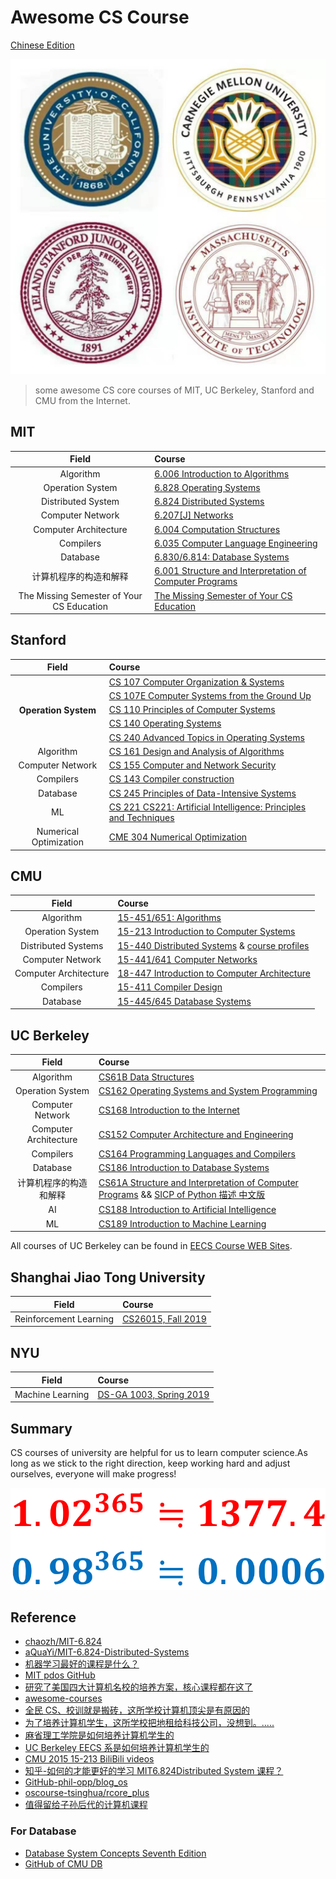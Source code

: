 # Awesome CS Course

[Chinese Edition](README_cn.md)

<div align="center">
    <img src="https://raw.githubusercontent.com/adolphlwq/osshub/master/oss/blog/2019/08/four_college.jpg" width="600px">
</div>

> some awesome CS core courses of MIT, UC Berkeley, Stanford and CMU from the Internet.

## MIT

|                   Field                   | Course                                                                                                                                                                                                  |
| :---------------------------------------: | :------------------------------------------------------------------------------------------------------------------------------------------------------------------------------------------------------ |
|                 Algorithm                 | [6.006 Introduction to Algorithms](https://courses.csail.mit.edu/6.006/)                                                                                                                                |
|             Operation System              | [6.828 Operating Systems](https://pdos.csail.mit.edu/6.828/2019/)                                                                                                                                       |
|            Distributed System             | [6.824 Distributed Systems](https://pdos.csail.mit.edu/6.824/)                                                                                                                                          |
|             Computer Network              | [6.207[J] Networks]()                                                                                                                                                                                   |
|           Computer Architecture           | [6.004 Computation Structures](https://computationstructures.org/)                                                                                                                                      |
|                 Compilers                 | [6.035 Computer Language Engineering](http://web.mit.edu/6.035/)                                                                                                                                        |
|                 Database                  | [6.830/6.814: Database Systems](http://db.csail.mit.edu/6.830/)                                                                                                                                         |
|          计算机程序的构造和解释           | [6.001 Structure and Interpretation of Computer Programs](https://ocw.mit.edu/courses/electrical-engineering-and-computer-science/6-001-structure-and-interpretation-of-computer-programs-spring-2005/) |
| The Missing Semester of Your CS Education | [The Missing Semester of Your CS Education](https://missing.csail.mit.edu/)                                                                                                                             |

## Stanford

<table>
    <thead>
        <tr>
            <th align="center">Field</th>
            <th align="left">Course</th>
        </tr>
    </thead>
    <tbody>
        <tr>
            <th rowspan="5" align="center">Operation System</th>
            <td align="left">
                <a href="http://cs107.stanford.edu" rel="nofollow">CS 107 Computer Organization & Systems</a>
            </td>
        </tr>
        <tr>
            <td align="left">
                <a href="https://cs107e.github.io/" rel="nofollow">CS 107E Computer Systems from the Ground Up</a>
            </td>
        </tr>
        <tr>
            <td align="left">
                <a href="http://cs110.stanford.edu" rel="nofollow">CS 110 Principles of Computer Systems</a>
            </td>
        </tr>
        <tr>
            <td align="left">
                <a href="http://cs140.stanford.edu" rel="nofollow">CS 140 Operating Systems</a>
            </td>
        </tr>
        <tr>
            <td align="left">
                <a href="http://cs240.stanford.edu" rel="nofollow">CS 240 Advanced Topics in Operating Systems</a>
            </td>
        </tr>
        <tr>
            <td align="center">Algorithm</td>
            <td align="left">
                <a href="http://web.stanford.edu/class/cs161/" rel="nofollow">CS 161 Design and Analysis of Algorithms</a>
            </td>
        </tr>
        <tr>
            <td align="center">Computer Network</td>
            <td align="left">
                <a href="https://cs155.stanford.edu" rel="nofollow">CS 155 Computer and Network Security</a>
            </td>
        </tr>
        <tr>
            <td align="center">Compilers</td>
            <td align="left">
                <a href="https://web.stanford.edu/class/cs143/" rel="nofollow">CS 143 Compiler construction</a>
            </td>
        </tr>
        <tr>
            <td align="center">Database</td>
            <td align="left">
                <a href="http://web.stanford.edu/class/cs245/" rel="nofollow">CS 245 Principles of Data-Intensive Systems</a>
            </td>
        </tr>
        <tr>
            <td align="center">ML</td>
            <td align="left">
                <a href="http://web.stanford.edu/class/cs221/" rel="nofollow">CS 221 CS221: Artificial Intelligence: Principles and Techniques</a>
            </td>
        </tr>
        <tr>
            <td align="center">Numerical Optimization</td>
            <td align="left">
                <a href="https://web.stanford.edu/class/cme304/" rel="nofollow">CME 304 Numerical Optimization</a>
            </td>
        </tr>
    </tbody>
</table>

## CMU

|         Field         | Course                                                                                                                                                        |
| :-------------------: | :------------------------------------------------------------------------------------------------------------------------------------------------------------ |
|       Algorithm       | [15-451/651: Algorithms](http://www.cs.cmu.edu/afs/cs/academic/class/15451-s18/www/)                                                                          |
|   Operation System    | [15-213 Introduction to Computer Systems](http://www.cs.cmu.edu/~213/)                                                                                        |
|  Distributed Systems  | [15-440 Distributed Systems](http://www.cs.cmu.edu/~srini/15-440/) & [course profiles](https://csd.cs.cmu.edu/course-profiles/15-440_640-distributed-systems) |
|   Computer Network    | [15-441/641 Computer Networks](https://computer-networks.github.io/sp19/)                                                                                     |
| Computer Architecture | [18-447 Introduction to Computer Architecture]()                                                                                                              |
|       Compilers       | [15-411 Compiler Design](https://www.cs.cmu.edu/~fp/courses/15411-f13/)                                                                                       |
|       Database        | [15-445/645 Database Systems](https://15445.courses.cs.cmu.edu)                                                                                               |

## UC Berkeley

|         Field          | Course                                                                                                                                                    |
| :--------------------: | :-------------------------------------------------------------------------------------------------------------------------------------------------------- |
|       Algorithm        | [CS61B Data Structures ](http://www-inst.eecs.berkeley.edu/~cs61b)                                                                                        |
|    Operation System    | [CS162 Operating Systems and System Programming](https://cs162.eecs.berkeley.edu/)                                                                        |
|    Computer Network    | [CS168 Introduction to the Internet](http://www-inst.eecs.berkeley.edu/~cs168)                                                                            |
| Computer Architecture  | [CS152 Computer Architecture and Engineering](http://www-inst.eecs.berkeley.edu/~cs152)                                                                   |
|       Compilers        | [CS164 Programming Languages and Compilers](http://www-inst.eecs.berkeley.edu/~cs164)                                                                     |
|        Database        | [CS186 Introduction to Database Systems](http://www-inst.eecs.berkeley.edu/~cs186)                                                                        |
| 计算机程序的构造和解释 | [CS61A Structure and Interpretation of Computer Programs](https://cs61a.org/) && [SICP of Python 描述 中文版](https://github.com/wizardforcel/sicp-py-zh) |
|           AI           | [CS188 Introduction to Artificial Intelligence](http://www-inst.eecs.berkeley.edu/~cs188)                                                                 |
|           ML           | [CS189 Introduction to Machine Learning](http://www-inst.eecs.berkeley.edu/~cs189)                                                                        |

All courses of UC Berkeley can be found in [EECS Course WEB Sites](http://www-inst.eecs.berkeley.edu/classes-eecs.html).

## Shanghai Jiao Tong University

|         Field          | Course                                                                |
| :--------------------: | :-------------------------------------------------------------------- |
| Reinforcement Learning | [CS26015, Fall 2019](http://www.cs.sjtu.edu.cn/~zou-jn/teaching.html) |

## NYU

|      Field       | Course                                                                   |
| :--------------: | :----------------------------------------------------------------------- |
| Machine Learning | [DS-GA 1003, Spring 2019](https://davidrosenberg.github.io/ml2019/#home) |

## Summary

CS courses of university are helpful for us to learn computer science.As long as we stick to the right direction, keep working hard and adjust ourselves, everyone will make progress!

![](https://raw.githubusercontent.com/adolphlwq/osshub/master/oss/blog/2019/08/101_365.png)

## Reference

- [chaozh/MIT-6.824](https://github.com/chaozh/MIT-6.824)
- [aQuaYi/MIT-6.824-Distributed-Systems](https://github.com/aQuaYi/MIT-6.824-Distributed-Systems)
- [机器学习最好的课程是什么？](https://www.zhihu.com/question/37031588)
- [MIT pdos GitHub](https://github.com/mit-pdos/)
- [研究了美国四大计算机名校的培养方案，核心课程都在这了](https://mp.weixin.qq.com/s/39Un5UkLULC39s3PX10AbA)
- [awesome-courses](https://github.com/prakhar1989/awesome-courses)
- [全民 CS、校训就是搬砖，这所学校计算机顶尖是有原因的](https://mp.weixin.qq.com/s/Nm4doXPPDzJJS0RSU5YSkA)
- [为了培养计算机学生，这所学校把地租给科技公司，没想到。.....](https://mp.weixin.qq.com/s/deq-cT9139bJF7UGN4H8cA)
- [麻省理工学院是如何培养计算机学生的](https://mp.weixin.qq.com/s/eS-9OWZ1nWSPcrNd_GbuVA)
- [UC Berkeley EECS 系是如何培养计算机学生的](https://mp.weixin.qq.com/s/P2tNxWQW8nIewvw_jHdhFQ)
- [CMU 2015 15-213 BiliBili videos](https://www.bilibili.com/video/av12977597)
- [知乎-如何的才能更好的学习 MIT6.824Distributed System 课程？
  ](https://www.zhihu.com/question/29597104)
- [GitHub-phil-opp/blog_os](https://github.com/phil-opp/blog_os)
- [oscourse-tsinghua/rcore_plus](https://github.com/oscourse-tsinghua/rcore_plus)
- [值得留给子孙后代的计算机课程](https://zhuanlan.zhihu.com/p/39030715)

### For Database

- [Database System Concepts Seventh Edition](https://www.db-book.com/db7/index.html)
- [GitHub of CMU DB](https://github.com/cmu-db)

